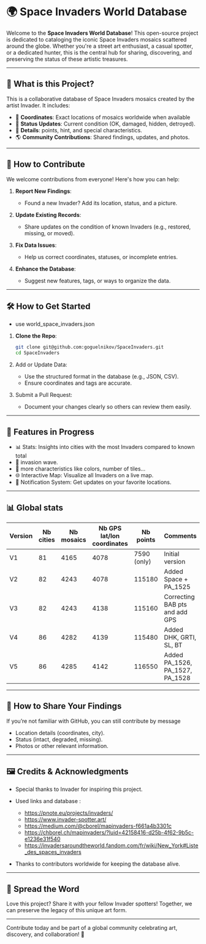 # 🌍 Space Invaders World Database

Welcome to the **Space Invaders World Database**! This open-source project is dedicated to cataloging the iconic Space Invaders mosaics scattered around the globe. Whether you're a street art enthusiast, a casual spotter, or a dedicated hunter, this is the central hub for sharing, discovering, and preserving the status of these artistic treasures.

---

## 🚀 What is this Project?

This is a collaborative database of Space Invaders mosaics created by the artist Invader. It includes:

- 📍 **Coordinates**: Exact locations of mosaics worldwide when available
- 📸 **Status Updates**: Current condition (OK, damaged, hidden, detroyed).
- 🌈 **Details**: points, hint, and special characteristics.
- 🌎 **Community Contributions**: Shared findings, updates, and photos.

---

## 🤝 How to Contribute

We welcome contributions from everyone! Here's how you can help:

1. **Report New Findings**:
   - Found a new Invader? Add its location, status, and a picture.
   
2. **Update Existing Records**:
   - Share updates on the condition of known Invaders (e.g., restored, missing, or moved).

3. **Fix Data Issues**:
   - Help us correct coordinates, statuses, or incomplete entries.

4. **Enhance the Database**:
   - Suggest new features, tags, or ways to organize the data.

---

## 🛠 How to Get Started
   - use world_space_invaders.json

1. **Clone the Repo**:
   ```bash
   git clone git@github.com:goguelnikov/SpaceInvaders.git
   cd SpaceInvaders
   
2. Add or Update Data:
   - Use the structured format in the database (e.g., JSON, CSV).
   - Ensure coordinates and tags are accurate.

3. Submit a Pull Request:
   - Document your changes clearly so others can review them easily.

---

## 🌟 Features in Progress
   - 📊 Stats: Insights into cities with the most Invaders compared to known total
   - 🌊 invasion wave.
   - 🛒 more characteristics like colors, number of tiles...
   - 🌐 Interactive Map: Visualize all Invaders on a live map.
   - 🔔 Notification System: Get updates on your favorite locations.

---

## 📊 Global stats

| Version | Nb cities | Nb mosaics | Nb GPS lat/lon coordinates | Nb points   | Comments                        |
|---------|-----------|------------|----------------------------|-------------|---------------------------------|
| V1      | 81        | 4165       | 4078                       | 7590 (only) | Initial version                 |
| V2      | 82        | 4243       | 4078                       | 115180      | Added Space + PA_1525           |
| V3      | 82        | 4243       | 4138                       | 115160      | Correcting BAB pts and add GPS  |
| V4      | 86        | 4282       | 4139                       | 115480      | Added DHK, GRTI, SL, BT         |
| V5      | 86        | 4285       | 4142                       | 116550      | Added PA_1526, PA_1527, PA_1528 |

---

## 📩 How to Share Your Findings
If you’re not familiar with GitHub, you can still contribute by message

   - Location details (coordinates, city).
   - Status (intact, degraded, missing).
   - Photos or other relevant information.

---

## 🖼 Credits & Acknowledgments
   - Special thanks to Invader for inspiring this project.
   - Used links and database :
      * https://pnote.eu/projects/invaders/
      * https://www.invader-spotter.art/
      * https://medium.com/@cborel/mapinvaders-f661a4b3301c
      * https://chborel.ch/mapinvaders/?luid=42158416-d25b-4f62-9b5c-e1236e31f540
      * https://invadersaroundtheworld.fandom.com/fr/wiki/New_York#Liste_des_spaces_invaders

   - Thanks to contributors worldwide for keeping the database alive.

---

## 📢 Spread the Word
Love this project? Share it with your fellow Invader spotters! Together, we can preserve the legacy of this unique art form.

---

Contribute today and be part of a global community celebrating art, discovery, and collaboration! 🌌
